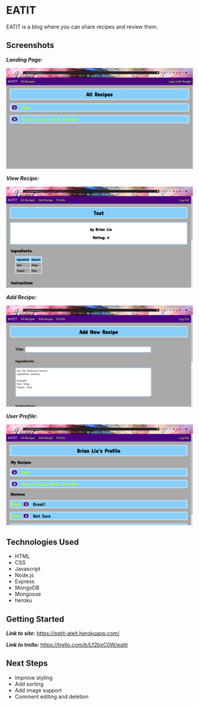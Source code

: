 EATIT
======

EATIT is a blog where you can share recipes and review them.


Screenshots
-----------

**_Landing Page:_**

![](https://github.com/irritas/eatit/blob/master/public/images/landing.PNG "Landing Page")

**_View Recipe:_**

![](https://github.com/irritas/eatit/blob/master/public/images/view.PNG "View Recipe")

**_Add Recipe:_**

![](https://github.com/irritas/eatit/blob/master/public/images/addnew.PNG "Add Recipe")

**_User Profile:_**

![](https://github.com/irritas/eatit/blob/master/public/images/profile.PNG "User Profile")


Technologies Used
-----------------

* HTML
* CSS
* Javascript
* Node.js
* Express
* MongoDB
* Mongoose
* heroku


Getting Started
---------------

**_Link to site:_** https://eatit-ateit.herokuapp.com/

**_Link to trello:_** https://trello.com/b/Lf2bxC0W/eatit


Next Steps
----------

* Improve styling
* Add sorting
* Add image support
* Comment editing and deletion